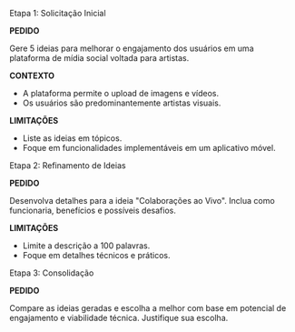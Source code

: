Etapa 1: Solicitação Inicial

__PEDIDO__

Gere 5 ideias para melhorar o engajamento dos usuários em uma plataforma de mídia social voltada para artistas.

__CONTEXTO__

- A plataforma permite o upload de imagens e vídeos.
- Os usuários são predominantemente artistas visuais.

__LIMITAÇÕES__

- Liste as ideias em tópicos.
- Foque em funcionalidades implementáveis em um aplicativo móvel.

Etapa 2: Refinamento de Ideias

__PEDIDO__

Desenvolva detalhes para a ideia "Colaborações ao Vivo". Inclua como funcionaria, benefícios e possíveis desafios.

__LIMITAÇÕES__

- Limite a descrição a 100 palavras.
- Foque em detalhes técnicos e práticos.

Etapa 3: Consolidação

__PEDIDO__

Compare as ideias geradas e escolha a melhor com base em potencial de engajamento e viabilidade técnica. Justifique sua escolha.

